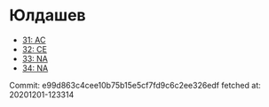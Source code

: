# Юлдашев
- [31: AC](31.md)
- [32: CE](32.md)
- [33: NA](33.md)
- [34: NA](34.md)

Commit: e99d863c4cee10b75b15e5cf7fd9c6c2ee326edf
 fetched at: 20201201-123314
